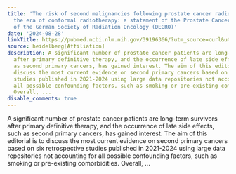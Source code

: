 ```yaml
---
title: 'The risk of second malignancies following prostate cancer radiotherapy in
  the era of conformal radiotherapy: a statement of the Prostate Cancer Working Group
  of the German Society of Radiation Oncology (DEGRO)'
date: '2024-08-28'
linkTitle: https://pubmed.ncbi.nlm.nih.gov/39196366/?utm_source=curl&utm_medium=rss&utm_campaign=pubmed-2&utm_content=1FakS-2QOkCT8HsMOQP1bCRQ4YzyumYOmxmF0moLsQ3dFB1E9V&fc=20220326224207&ff=20240829182955&v=2.18.0.post9+e462414
source: heidelberg[Affiliation]
description: A significant number of prostate cancer patients are long-term survivors
  after primary definitive therapy, and the occurrence of late side effects, such
  as second primary cancers, has gained interest. The aim of this editorial is to
  discuss the most current evidence on second primary cancers based on six retrospective
  studies published in 2021-2024 using large data repositories not accounting for
  all possible confounding factors, such as smoking or pre-existing comorbidities.
  Overall, ...
disable_comments: true
---
```

A significant number of prostate cancer patients are long-term survivors after primary definitive therapy, and the occurrence of late side effects, such as second primary cancers, has gained interest. The aim of this editorial is to discuss the most current evidence on second primary cancers based on six retrospective studies published in 2021-2024 using large data repositories not accounting for all possible confounding factors, such as smoking or pre-existing comorbidities. Overall, ...